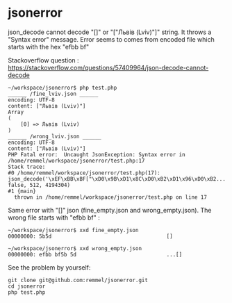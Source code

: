 # jsonerror

json_decode cannot decode "[]" or "["Львів (Lviv)"]" string. It throws a "Syntax error" message. Error seems to comes from encoded file which starts with the hex "efbb bf"

Stackoverflow question : https://stackoverflow.com/questions/57409964/json-decode-cannot-decode

```shell script
~/workspace/jsonerror$ php test.php
______ /fine_lviv.json ______
encoding: UTF-8
content: ["Львів (Lviv)"]
Array
(
    [0] => Львів (Lviv)
)
______ /wrong_lviv.json ______
encoding: UTF-8
content: ﻿["Львів (Lviv)"]
PHP Fatal error:  Uncaught JsonException: Syntax error in /home/remmel/workspace/jsonerror/test.php:17
Stack trace:
#0 /home/remmel/workspace/jsonerror/test.php(17): json_decode('\xEF\xBB\xBF["\xD0\x9B\xD1\x8C\xD0\xB2\xD1\x96\xD0\xB2...', false, 512, 4194304)
#1 {main}
  thrown in /home/remmel/workspace/jsonerror/test.php on line 17

```

Same error with "[]" json (fine_empty.json and wrong_empty.json). The wrong file starts with "efbb bf" :

```shell script
~/workspace/jsonerror$ xxd fine_empty.json
00000000: 5b5d                                     []

~/workspace/jsonerror$ xxd wrong_empty.json
00000000: efbb bf5b 5d                             ...[]
```


See the problem by yourself:
```shell script
git clone git@github.com:remmel/jsonerror.git
cd jsonerror
php test.php
```
